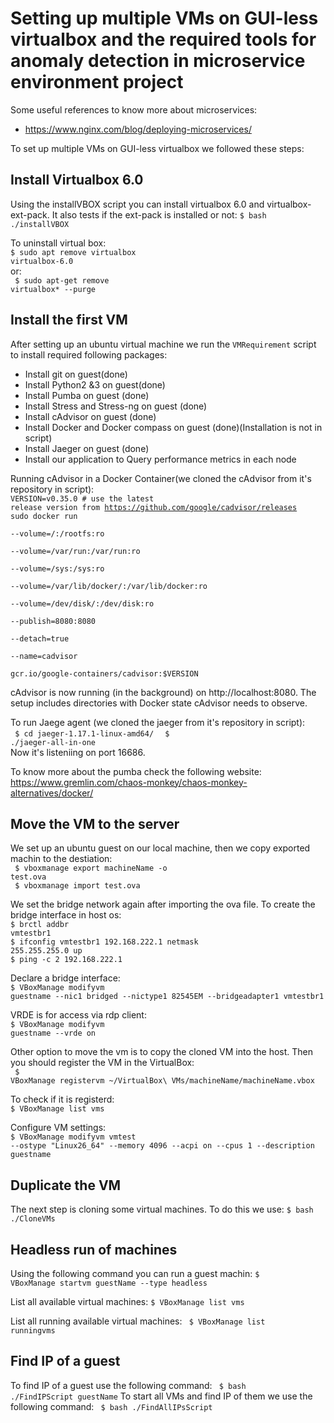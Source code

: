 # Setting up multiple VMs on GUI-less virtualbox and the required tools for anomaly detection in microservice environment project
Some useful references to know more about microservices:
 * https://www.nginx.com/blog/deploying-microservices/

To set up multiple VMs on GUI-less virtualbox we followed these steps:
## Install Virtualbox 6.0
Using the installVBOX script you can install virtualbox 6.0 and virtualbox-ext-pack. It also tests if the ext-pack is installed or not:
<code>$ bash ./installVBOX </code>

To uninstall virtual box:<br/>
<code>$ sudo apt remove virtualbox virtualbox-6.0 </code><br/>
or:<br/>
<code> $ sudo apt-get remove virtualbox* --purge </code><br/>

## Install the first VM
After setting up an ubuntu virtual machine we run the <code>VMRequirement</code> script to install required following packages:<br/>
* Install git on guest(done)
* Install Python2 &3 on guest(done)
* Install Pumba on guest (done)
* Install Stress and Stress-ng on guest (done)
* Install cAdvisor on guest (done)
* Install Docker and Docker compass on guest (done)(Installation is not in script)
* Install Jaeger on guest (done)
* Install our application to Query performance metrics in each node

Running cAdvisor in a Docker Container(we cloned the cAdvisor from it's repository in script):<br/>
<code>VERSION=v0.35.0 # use the latest release version from https://github.com/google/cadvisor/releases
sudo docker run \
  --volume=/:/rootfs:ro \
  --volume=/var/run:/var/run:ro \
  --volume=/sys:/sys:ro \
  --volume=/var/lib/docker/:/var/lib/docker:ro \
  --volume=/dev/disk/:/dev/disk:ro \
  --publish=8080:8080 \
  --detach=true \
  --name=cadvisor \
  gcr.io/google-containers/cadvisor:$VERSION </code>
  
cAdvisor is now running (in the background) on http://localhost:8080. The setup includes directories with Docker state cAdvisor needs to observe.

To run Jaege agent (we cloned the jaeger from it's repository in script):<br/>
<code> $ cd jaeger-1.17.1-linux-amd64/ </code>
<code> $ ./jaeger-all-in-one </code><br/>
Now it's listeniing on port 16686.

To know more about the pumba check the following website:
https://www.gremlin.com/chaos-monkey/chaos-monkey-alternatives/docker/

## Move the VM to the server
We set up an ubuntu guest on our local machine, then we copy exported machin to the destiation:<br/>
<code> $ vboxmanage export machineName -o test.ova</code><br/>
<code> $ vboxmanage import test.ova</code>

We set the bridge network again after importing the ova file. To create the bridge interface in host os:<br/>
<code>$ brctl addbr vmtestbr1 </code><br/>
<code>$ ifconfig  vmtestbr1 192.168.222.1  netmask 255.255.255.0 up </code><br/>
<code>$ ping -c 2 192.168.222.1 </code>

Declare a bridge interface:<br/> 
<code>$ VBoxManage modifyvm guestname --nic1 bridged --nictype1 82545EM --bridgeadapter1 vmtestbr1 </code>

VRDE is for access via rdp client:<br/>
<code>$ VBoxManage modifyvm guestname --vrde on </code>

Other option to move the vm is to copy the cloned VM into the host. Then you should register the VM in the VirtualBox:<br/>
<code> $ VBoxManage registervm ~/VirtualBox\ VMs/machineName/machineName.vbox </code>

To check if it is registerd:<br/>
<code>$ VBoxManage list vms </code>

Configure VM settings:<br/> 
<code>$ VBoxManage modifyvm vmtest --ostype  "Linux26_64" --memory 4096 --acpi on --cpus 1  --description guestname </code>

## Duplicate the VM
The next step is cloning some virtual machines. To do this we use:
<code>$ bash ./CloneVMs </code>

## 

## Headless run of machines
Using the following command you can run a guest machin:
<code>$ VBoxManage startvm guestName --type headless </code>

List all available virtual machines:
<code>$ VBoxManage list vms </code>

List all running available virtual machines:
<code> $ VBoxManage list runningvms</code>

## Find IP of a guest
To find IP of a guest use the following command:
<code> $ bash ./FindIPScript guestName</code>
To start all VMs and find IP of them we use the following command:
<code> $ bash ./FindAllIPsScript</code>








